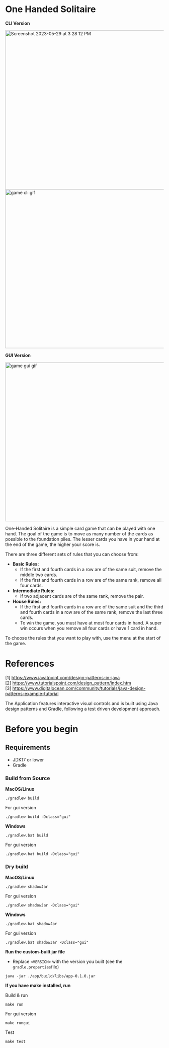 

# One Handed Solitaire

**CLI Version**

<img width="505" alt="Screenshot 2023-05-29 at 3 28 12 PM" src="https://github.com/vgnshiyer/One-handed-solitaire/assets/39982819/4b6fa0d6-80a8-4272-9bed-cb499d785a53">

<img width="505" alt="game cli gif" src="https://github.com/vgnshiyer/One-handed-solitaire/assets/39982819/e153fa54-59cd-469b-9589-fd9667b114e2">


**GUI Version**

<img width="505" alt="game gui gif" src="https://github.com/vgnshiyer/One-handed-solitaire/assets/39982819/97f7f353-5cbe-40af-a32f-aabb80800942">


One-Handed Solitaire is a simple card game that can be played with one hand. The goal of the game is to move as many number of the cards as possible to the foundation piles. The lesser cards you have in your hand at the end of the game, the higher your score is.

There are three different sets of rules that you can choose from:

-   **Basic Rules:**
    -   If the first and fourth cards in a row are of the same suit, remove the middle two cards.
    -   If the first and fourth cards in a row are of the same rank, remove all four cards.
-   **Intermediate Rules:**
    -   If two adjacent cards are of the same rank, remove the pair.
-   **House Rules:**
    -   If the first and fourth cards in a row are of the same suit and the third and fourth cards in a row are of the same rank, remove the last three cards.
    -   To win the game, you must have at most four cards in hand. A super win occurs when you remove all four cards or have 1 card in hand.

To choose the rules that you want to play with, use the menu at the start of the game.

# References

[1] https://www.javatpoint.com/design-patterns-in-java \
[2] https://www.tutorialspoint.com/design_pattern/index.htm \
[3] https://www.digitalocean.com/community/tutorials/java-design-patterns-example-tutorial

The Application features interactive visual controls and is built using Java design patterns and Gradle, following a test driven development approach.

# Before you begin

## Requirements

- JDK17 or lower
- Gradle

### Build from Source

**MacOS/Linux**
```
./gradlew build
```
For gui version
```
./gradlew build -Dclass="gui"
```

**Windows**
```
./gradlew.bat build
```
For gui version
```
./gradlew.bat build -Dclass="gui"
```
### Dry build

**MacOS/Linux**
```
./gradlew shadowJar
```
For gui version
```
./gradlew shadowJar -Dclass="gui"
```
**Windows**
```
./gradlew.bat shadowJar
```
For gui version
```
./gradlew.bat shadowJar -Dclass="gui"
```

**Run the custom-built jar file**

- Replace `<VERSION>` with the version you built (see the `gradle.properties`file)
```
java -jar ./app/build/libs/app-0.1.0.jar
```

**If you have make installed, run**

Build & run
```
make run
```
For gui version
```
make rungui
```
Test
```
make test
```
